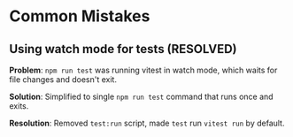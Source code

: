 # Common Mistakes

## Using watch mode for tests (RESOLVED)

**Problem**: `npm run test` was running vitest in watch mode, which waits for file changes and doesn't exit.

**Solution**: Simplified to single `npm run test` command that runs once and exits.

**Resolution**: Removed `test:run` script, made `test` run `vitest run` by default.